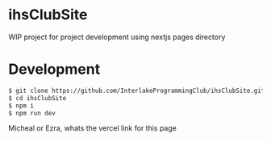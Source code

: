 # ihsClubSite
WIP project for project development using nextjs pages directory

# Development
```bash
$ git clone https://github.com/InterlakeProgrammingClub/ihsClubSite.git
$ cd ihsClubSite
$ npm i
$ npm run dev
```

Micheal or Ezra, whats the vercel link for this page 
